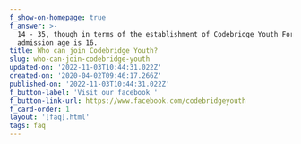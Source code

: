 ```yaml
---
f_show-on-homepage: true
f_answer: >-
  14 - 35, though in terms of the establishment of Codebridge Youth Forum, this
  admission age is 16.
title: Who can join Codebridge Youth?
slug: who-can-join-codebridge-youth
updated-on: '2022-11-03T10:44:31.022Z'
created-on: '2020-04-02T09:46:17.266Z'
published-on: '2022-11-03T10:44:31.022Z'
f_button-label: 'Visit our facebook '
f_button-link-url: https://www.facebook.com/codebridgeyouth
f_card-order: 1
layout: '[faq].html'
tags: faq
---
```



